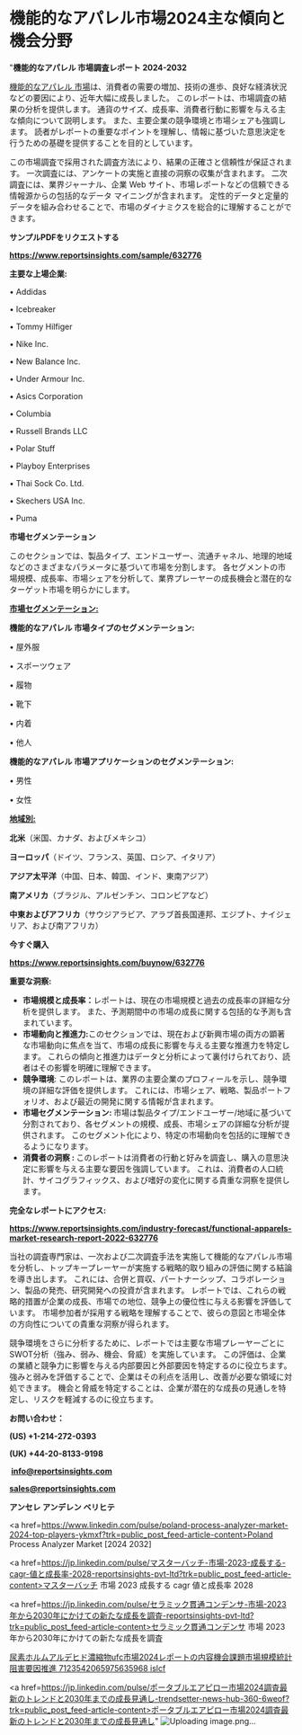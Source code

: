 # 機能的なアパレル市場2024主な傾向と機会分野

"<strong>機能的なアパレル 市場調査レポート 2024-2032</strong>

<a href=https://www.reportsinsights.com/sample/632776>機能的なアパレル 市場</a>は、消費者の需要の増加、技術の進歩、良好な経済状況などの要因により、近年大幅に成長しました。 このレポートは、市場調査の結果の分析を提供します。 通貨のサイズ、成長率、消費者行動に影響を与える主な傾向について説明します。 また、主要企業の競争環境と市場シェアも強調します。 読者がレポートの重要なポイントを理解し、情報に基づいた意思決定を行うための基礎を提供することを目的としています。

この市場調査で採用された調査方法により、結果の正確さと信頼性が保証されます。 一次調査には、アンケートの実施と直接の洞察の収集が含まれます。 二次調査には、業界ジャーナル、企業 Web サイト、市場レポートなどの信頼できる情報源からの包括的なデータ マイニングが含まれます。 定性的データと定量的データを組み合わせることで、市場のダイナミクスを総合的に理解することができます。

<strong><b>サンプルPDFをリクエストする</b></strong>

<a href=https://www.reportsinsights.com/sample/632776><strong><u>https://www.reportsinsights.com/sample/632776</u></strong></a>

<strong>主要な上場企業:</strong>

• Addidas

• Icebreaker

• Tommy Hilfiger

• Nike Inc.

• New Balance Inc.

• Under Armour Inc.

• Asics Corporation

• Columbia

• Russell Brands LLC

• Polar Stuff

• Playboy Enterprises

• Thai Sock Co. Ltd.

• Skechers USA Inc.

• Puma

<strong>市場セグメンテーション</strong>

このセクションでは、製品タイプ、エンドユーザー、流通チャネル、地理的地域などのさまざまなパラメータに基づいて市場を分割します。 各セグメントの市場規模、成長率、市場シェアを分析して、業界プレーヤーの成長機会と潜在的なターゲット市場を明らかにします。

<strong><u>市場セグメンテーション</u></strong><strong><u>:</u></strong>

<strong>機能的なアパレル 市場タイプのセグメンテーション:</strong>

• 屋外服

• スポーツウェア

• 履物

• 靴下

• 内着

• 他人

<strong>機能的なアパレル 市場アプリケーションのセグメンテーション:</strong>

• 男性

• 女性

<strong><u>地域別</u></strong><strong><u>:</u></strong>

<strong>北米</strong>（米国、カナダ、およびメキシコ）

<strong>ヨーロッパ</strong>（ドイツ、フランス、英国、ロシア、イタリア）

<strong>アジア太平洋</strong>（中国、日本、韓国、インド、東南アジア）

<strong>南アメリカ</strong>（ブラジル、アルゼンチン、コロンビアなど）

<strong>中東およびアフリカ</strong>（サウジアラビア、アラブ首長国連邦、エジプト、ナイジェリア、および南アフリカ）

<strong>今すぐ購入</strong>

<a href=https://www.reportsinsights.com/buynow/632776><strong><u>https://www.reportsinsights.com/buynow/632776</u></strong></a>

<strong>重要な洞察:</strong>
<ul>
  <li><strong>市場規模と成長率：</strong>レポートは、現在の市場規模と過去の成長率の詳細な分析を提供します。 また、予測期間中の市場の成長に関する包括的な予測も含まれています。</li>
  <li><strong>市場動向と推進力:</strong>このセクションでは、現在および新興市場の両方の顕著な市場動向に焦点を当て、市場の成長に影響を与える主要な推進力を特定します。 これらの傾向と推進力はデータと分析によって裏付けられており、読者はその影響を明確に理解できます。</li>
  <li><strong>競争環境</strong>: このレポートは、業界の主要企業のプロフィールを示し、競争環境の詳細な評価を提供します。 これには、市場シェア、戦略、製品ポートフォリオ、および最近の開発に関する情報が含まれます。</li>
  <li><strong>市場セグメンテーション: </strong>市場は製品タイプ/エンドユーザー/地域に基づいて分割されており、各セグメントの規模、成長、市場シェアの詳細な分析が提供されます。 このセグメント化により、特定の市場動向を包括的に理解できるようになります。</li>
  <li><strong>消費者の洞察 : </strong>このレポートは消費者の行動と好みを調査し、購入の意思決定に影響を与える主要な要因を強調しています。 これは、消費者の人口統計、サイコグラフィックス、および嗜好の変化に関する貴重な洞察を提供します。</li>
</ul>
<strong>完全なレポートにアクセス:</strong>

<a href=https://www.reportsinsights.com/industry-forecast/functional-apparels-market-research-report-2022-632776><strong><u><b>https://www.reportsinsights.com/industry-forecast/functional-apparels-market-research-report-2022-632776</b></u></strong></a>

当社の調査専門家は、一次および二次調査手法を実施して機能的なアパレル市場を分析し、トップキープレーヤーが実施する戦略的取り組みの評価に関する結論を導き出します。 これには、合併と買収、パートナーシップ、コラボレーション、製品の発売、研究開発への投資が含まれます。 レポートでは、これらの戦略的措置が企業の成長、市場での地位、競争上の優位性に与える影響を評価しています。 市場参加者が採用する戦略を理解することで、彼らの意図と市場全体の方向性についての貴重な洞察が得られます。

競争環境をさらに分析するために、レポートでは主要な市場プレーヤーごとにSWOT分析（強み、弱み、機会、脅威）を実施しています。 この評価は、企業の業績と競争力に影響を与える内部要因と外部要因を特定するのに役立ちます。 強みと弱みを評価することで、企業はその利点を活用し、改善が必要な領域に対処できます。 機会と脅威を特定することは、企業が潜在的な成長の見通しを特定し、リスクを軽減するのに役立ちます。

<strong>お問い合わせ：</strong>

<strong>(US) +1-214-272-0393</strong>

<strong>(UK) +44-20-8133-9198</strong>

<strong> </strong><a href=info@reportsinsights.com><strong><u>info@reportsinsights.com</u></strong></a>

<a href=sales@reportsinsights.com><strong><u>sales@reportsinsights.com</u></strong></a>

<strong>アンセレ アンデレン ベリヒテ</strong>

<a href=https://www.linkedin.com/pulse/poland-process-analyzer-market-2024-top-players-ykmxf?trk=public_post_feed-article-content>Poland Process Analyzer Market [2024 2032]</a>

<a href=https://jp.linkedin.com/pulse/マスターバッチ-市場-2023-成長する-cagr-値と成長率-2028-reportsinsights-pvt-ltd?trk=public_post_feed-article-content>マスターバッチ 市場 2023 成長する cagr 値と成長率 2028</a>

<a href=https://jp.linkedin.com/pulse/セラミック貫通コンデンサ-市場-2023年から2030年にかけての新たな成長を調査-reportsinsights-pvt-ltd?trk=public_post_feed-article-content>セラミック貫通コンデンサ 市場 2023年から2030年にかけての新たな成長を調査</a>

<a href=https://www.linkedin.com/pulse/尿素ホルムアルデヒド濃縮物ufc市場2024レポートの内容機会課題市場規模統計阻害要因推進-7123542065975635968-islcf/>尿素ホルムアルデヒド濃縮物ufc市場2024レポートの内容機会課題市場規模統計阻害要因推進 7123542065975635968 islcf</a>

<a href=https://jp.linkedin.com/pulse/ポータブルエアピロー市場2024調査最新のトレンドと2030年までの成長見通し-trendsetter-news-hub-360-6weof?trk=public_post_feed-article-content>ポータブルエアピロー市場2024調査最新のトレンドと2030年までの成長見通し</a>"
![Uploading image.png…]()
